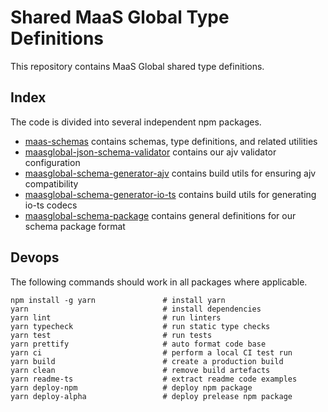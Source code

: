 # Shared MaaS Global Type Definitions

This repository contains MaaS Global shared type definitions.

## Index

The code is divided into several independent npm packages.

* [maas-schemas](maas-schemas) contains schemas, type definitions, and related utilities
* [maasglobal-json-schema-validator](maasglobal-json-schema-validator) contains our ajv validator configuration
* [maasglobal-schema-generator-ajv](maasglobal-schema-generator-ajv) contains build utils for ensuring ajv compatibility
* [maasglobal-schema-generator-io-ts](maasglobal-schema-generator-io-ts) contains build utils for generating io-ts codecs
* [maasglobal-schema-package](maasglobal-schema-package) contains general definitions for our schema package format

## Devops

The following commands should work in all packages where applicable.

```
npm install -g yarn               # install yarn
yarn                              # install dependencies
yarn lint                         # run linters
yarn typecheck                    # run static type checks
yarn test                         # run tests
yarn prettify                     # auto format code base
yarn ci                           # perform a local CI test run
yarn build                        # create a production build
yarn clean                        # remove build artefacts
yarn readme-ts                    # extract readme code examples
yarn deploy-npm                   # deploy npm package
yarn deploy-alpha                 # deploy prelease npm package
```
